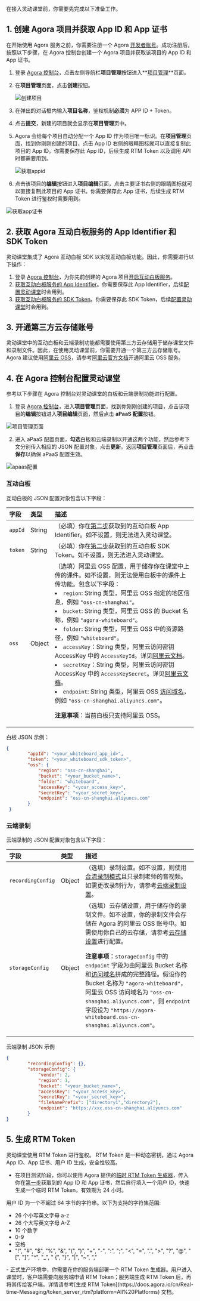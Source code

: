 在接入灵动课堂前，你需要先完成以下准备工作。

## 1. 创建 Agora 项目并获取 App ID 和 App 证书

在开始使用 Agora 服务之前，你需要注册一个 Agora [开发者账号](https://docs.agora.io/cn/Agora%20Platform/sign_in_and_sign_up)。成功注册后，按照以下步骤，在 Agora 控制台创建一个 Agora 项目并获取该项目的 App ID 和 App 证书。

1. 登录 [Agora 控制台](https://console.agora.io/)，点击左侧导航栏**项目管理**按钮进入**[项目管理](https://console.agora.io/projects)**页面。

2. 在**项目管理**页面，点击**创建**按钮。

   ![创建项目](https://web-cdn.agora.io/docs-files/1594287028966)

3. 在弹出的对话框内输入**项目名称**，鉴权机制**必须**为 APP ID + Token。

4. 点击**提交**，新建的项目就会显示在**项目管理**页中。

5. Agora 会给每个项目自动分配一个 App ID 作为项目唯一标识。在**项目管理**页面，找到你刚刚创建的项目，点击 App ID 右侧的眼睛图标就可以直接复制此项目的 App ID。你需要保存此 App ID，后续生成 RTM Token 以及调用 API 时都需要用到。

   ![获取appid](https://web-cdn.agora.io/docs-files/1603974707121)

6. 点击该项目的**编辑**按钮进入**项目编辑**页面，点击主要证书右侧的眼睛图标就可以直接复制此项目的 App 证书。你需要保存此 App 证书，后续生成 RTM Token 进行鉴权时需要用到。

  ![获取app证书](https://web-cdn.agora.io/docs-files/1611024919891)

## 2. 获取 Agora 互动白板服务的 App Identifier 和 SDK Token

灵动课堂集成了 Agora 互动白板 SDK 以实现互动白板功能。因此，你需要进行以下操作：

1. 登录 [Agora 控制台](https://console.agora.io/#onboarding)，为你先前创建的 Agora 项目[开启互动白板服务](https://docs.agora.io/cn/whiteboard/enable_whiteboard?platform=Android#开启互动白板服务)。
2. [获取互动白板服务的 App Identifier](https://docs.agora.io/cn/whiteboard/enable_whiteboard?platform=Android#获取-app-identifier)。你需要保存此 App Identifier，后续[配置灵动课堂](https://docs.agora.io/cn/agora-class/agora_class_prep?platform=iOS#4-在-agora-控制台配置灵动课堂)时会用到。
3. [获取互动白板服务的 SDK Token](https://docs.agora.io/cn/whiteboard/enable_whiteboard?platform=Android#获取-sdk-token)。你需要保存此 SDK Token，后续[配置灵动课堂](https://docs.agora.io/cn/agora-class/agora_class_prep?platform=iOS#4-在-agora-控制台配置灵动课堂)时会用到。

## 3. 开通第三方云存储账号

灵动课堂中的互动白板和云端录制功能都需要使用第三方云存储用于储存课堂文件和录制文件。因此，在使用灵动课堂前，你需要开通一个第三方云存储账号。Agora 建议使用[阿里云 OSS](https://www.aliyun.com/product/oss)，请参考[阿里云官方文档](https://help.aliyun.com/product/31815.html?spm=5176.7933691.J_1309819.8.2e392a66QiJZD3)开通阿里云 OSS 服务。

## 4. 在 Agora 控制台配置灵动课堂

参考以下步骤在 Agora 控制台对灵动课堂的白板和云端录制功能进行配置。

1. 登录 [Agora 控制台](https://console.agora.io/)，进入**项目管理**页面，找到你刚刚创建的项目，点击该项目的**编辑**按钮进入**项目编辑**页面，然后点击 **aPaaS 配置**按钮。

  ![项目管理页面](https://web-cdn.agora.io/docs-files/1611024994160)

2. 进入 aPaaS 配置页面，**勾选**白板和云端录制以开通这两个功能，然后参考下文分别传入相应的 JSON 配置对象，点击**更新**。返回**项目管理**页面后，再点击**保存**以确保 aPaaS 配置生效。

  ![apaas配置](https://web-cdn.agora.io/docs-files/1611025023884)

### 互动白板

互动白板的 JSON 配置对象包含以下字段：

| 字段    | 类型   | 描述                                                         |
| :------ | :----- | :----------------------------------------------------------- |
| `appId` | String | （必填）你在[第二步](#2-获取-Agora-互动白板服务的-App-Identifier-和-SDK-Token)获取到的互动白板 App Identifier。如不设置，则无法进入灵动课堂。 |
| `token` | String | （必填）你在[第二步](#2-获取-Agora-互动白板服务的-App-Identifier-和-SDK-Token)获取到的互动白板 SDK Token。如不设置，则无法进入灵动课堂。 |
| `oss`   | Object | （选填）阿里云 OSS 配置，用于储存你在课堂中上传的课件。如不设置，则无法使用白板中的课件上传功能。包含以下字段：<li>`region`: String 类型，阿里云 OSS 指定的地区信息，例如 `"oss-cn-shanghai"`。<li>`bucket`: String 类型，阿里云 OSS 的 Bucket 名称，例如 `"agora-whiteboard"`。<li>`folder`: String 类型，阿里云 OSS 中的资源路径，例如 `"whiteboard"`。<li>`accessKey`：String 类型，阿里云访问密钥 AccessKey 中的 `AccessKeyId`。详见[阿里云文档](https://help.aliyun.com/document_detail/53045.html)。<li>`secretKey`：String 类型，阿里云访问密钥 AccessKey 中的 `AccessKeySecret`。详见[阿里云文档](https://help.aliyun.com/document_detail/53045.html)。<li>`endpoint`: String 类型，阿里云 OSS [访问域名](https://help.aliyun.com/document_detail/31837.html?spm=a2c4g.11186623.6.625.49002345WzP07l)，例如 `"oss-cn-shanghai.aliyuncs.com"`。<p>**注意事项**：当前白板只支持阿里云 OSS。 |

白板 JSON 示例：

```json
{
        "appId": "<your_whiteboard_app_id>",
        "token": "<your_whiteboard_sdk_token>",
        "oss": {
            "region": "oss-cn-shanghai",
            "bucket": "<your_bucket_name>",
            "folder": "whiteboard",
            "accessKey": "<your_access_key>",
            "secretKey": "<your_secret_key>",
            "endpoint": "oss-cn-shanghai.aliyuncs.com"
        }
 }
```

### 云端录制

云端录制的 JSON 配置对象包含以下字段：

| 字段              | 类型   | 描述                                                         |
| :---------------- | :----- | :----------------------------------------------------------- |
| `recordingConfig` | Object | （选填）录制设置。如不设置，则使用[合流录制模式](https://docs.agora.io/cn/Agora%20Platform/composite_recording_mode)且只录制老师的音视频。如需更改录制行为，请参考[云端录制设置](https://docs.agora.io/cn/cloud-recording/cloud_recording_api_rest?platform=RESTful#recordingConfig)。 |
| `storageConfig`   | Object | （选填）云存储设置，用于储存你的录制文件。如不设置，你的录制文件会存储在 Agora 的阿里云 OSS 账号中。如需使用你自己的云存储，请参考[云存储设置](https://docs.agora.io/cn/cloud-recording/cloud_recording_api_rest?platform=RESTful#storageConfig)进行配置。<p>**注意事项**：`storageConfig` 中的 `endpoint` 字段为由阿里云 Bucket 名称和[访问域名](https://help.aliyun.com/document_detail/31837.html?spm=a2c4g.11186623.6.625.49002345WzP07l)拼成的完整路径。假设你的 Bucket 名称为 `"agora-whiteboard"`，阿里云 OSS 访问域名为 `"oss-cn-shanghai.aliyuncs.com"`，则 `endpoint` 字段设为 `"https://agora-whiteboard.oss-cn-shanghai.aliyuncs.com"`。 |

云端录制 JSON 示例

```json
{
        "recordingConfig": {},
        "storageConfig": {
            "vendor": 2,
            "region": 1,
            "bucket": "<your_bucket_name>",
            "accessKey": "<your_access_key>",
            "secretKey": "<your_secret_key>",
            "fileNamePrefix": ["directory1","directory2"],
            "endpoint": "https://xxx.oss-cn-shanghai.aliyuncs.com"
        }
}
```

## 5. 生成 RTM Token

灵动课堂使用 RTM Token 进行鉴权。 RTM Token 是一种动态密钥，通过 Agora App ID、App 证书、用户 ID 生成，安全性较高。

- 在项目测试阶段，你可以使用 Agora 提供的[临时 RTM Token 生成器](https://webdemo.agora.io/token-builder/)，传入你在[第一步](#1-创建-agora-项目并获取-app-id-和-app-证书)获取到的 App ID 和 App 证书，然后自行填入一个用户 ID，快速生成一个临时 RTM Token，有效期为 24 小时。
<div class="alert info">用户 ID 为一个不超过 64 字节的字符串。以下为支持的字符集范围:<ul><li>26 个小写英文字母 a-z</li><li>26 个大写英文字母 A-Z</li><li>10 个数字</li><li>0-9</li><li>空格</li><li>"!", "#", "$", "%", "&", "(", ")", "+", "-", ":", ";", "<", "=", ".", ">", "?", "@", "[", "]", "^", "_", " {", "}", "|", "~", ","</li></ul></div>
- 正式生产环境中，你需要在你的服务端部署一个 RTM Token 生成器。用户进入课堂时，客户端需要向服务端申请 RTM Token；服务端生成 RTM Token 后，再将其传给客户端。详情请参考[生成 RTM Token](https://docs.agora.io/cn/Real-time-Messaging/token_server_rtm?platform=All%20Platforms) 文档。